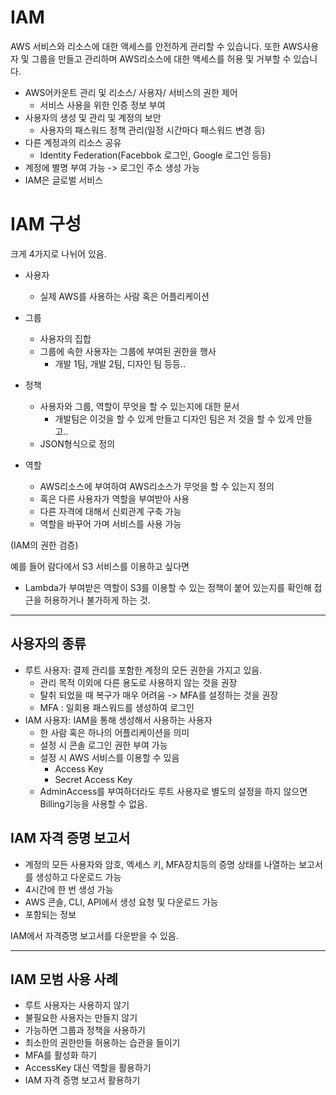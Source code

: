 # IAM

AWS 서비스와 리소스에 대한 액세스를 안전하게 관리할 수 있습니다. 또한 AWS사용자 및 그룹을 만들고 관리하며 AWS리소스에 대한 액세스를 허용 및 거부할 수 있습니다.

- AWS어카운트 관리 및 리소스/ 사용자/ 서비스의 권한 제어
  - 서비스 사용을 위한 인증 정보 부여
- 사용자의 생성 및 관리 및 계정의 보안
  - 사용자의 패스워드 정책 관리(일정 시간마다 패스워드 변경 등)
- 다른 계정과의 리소스 공유
  - Identity Federation(Facebbok 로그인, Google 로그인 등등)
- 계정에 별명 부여 가능 -> 로그인 주소 생성 가능
- IAM은 글로벌 서비스

# IAM 구성

크게 4가지로 나뉘어 있음.

- 사용자
  - 실제 AWS를 사용하는 사람 혹은 어플리케이션
- 그룹

  - 사용자의 집합
  - 그룹에 속한 사용자는 그룹에 부여된 권한을 행사
    - 개발 1팀, 개발 2팀, 디자인 팀 등등..

- 정책
  - 사용자와 그룹, 역할이 무엇을 할 수 있는지에 대한 문서
    - 개발팀은 이것을 할 수 있게 만들고 디자인 팀은 저 것을 할 수 있게 만들고..
  - JSON형식으로 정의
- 역할
  - AWS리소스에 부여하여 AWS리소스가 무엇을 할 수 있는지 정의
  - 혹은 다른 사용자가 역할을 부여받아 사용
  - 다른 자격에 대해서 신뢰관계 구축 가능
  - 역할을 바꾸어 가며 서비스를 사용 가능

(IAM의 권한 검증)

예를 들어 람다에서 S3 서비스를 이용하고 싶다면

- Lambda가 부여받은 역할이 S3를 이용할 수 있는 정책이 붙어 있는지를 확인해 접근을 허용하거나 불가하게 하는 것.

---

## 사용자의 종류

- 루트 사용자: 결제 관리를 포함한 계정의 모든 권한을 가지고 있음.
  - 관리 목적 이외에 다른 용도로 사용하지 않는 것을 권장
  - 탈취 되었을 때 복구가 매우 어려움 -> MFA를 설정하는 것을 권장
  - MFA : 일회용 패스워드를 생성하여 로그인
- IAM 사용자: IAM을 통해 생성해서 사용하는 사용자
  - 한 사람 혹은 하나의 어플리케이션을 의미
  - 설정 시 콘솔 로그인 권한 부여 가능
  - 설정 시 AWS 서비스를 이용할 수 있음
    - Access Key
    - Secret Access Key
  - AdminAccess를 부여하더라도 루트 사용자로 별도의 설정을 하지 않으면 Billing기능을 사용할 수 없음.

## IAM 자격 증명 보고서

- 계정의 모든 사용자와 암호, 엑세스 키, MFA장치등의 증명 상태를 나열하는 보고서를 생성하고 다운로드 가능
- 4시간에 한 번 생성 가능
- AWS 콘솔, CLI, API에서 생성 요청 및 다운로드 가능
- 포함되는 정보

IAM에서 자격증명 보고서를 다운받을 수 있음.

---

## IAM 모범 사용 사례

- 루트 사용자는 사용하지 않기
- 불필요한 사용자는 만들지 않기
- 가능하면 그룹과 정책을 사용하기
- 최소한의 권한만들 허용하는 습관을 들이기
- MFA를 활성화 하기
- AccessKey 대신 역할을 활용하기
- IAM 자격 증명 보고서 활용하기
